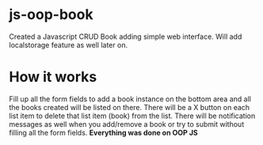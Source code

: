 # js-oop-book
Created a Javascript CRUD Book adding simple web interface. Will add localstorage feature as well later on.

# How it works
Fill up all the form fields to add a book instance on the bottom area and all the books created will be listed on there. There will be a X button on each list item to delete that list item (book) from the list. There will be notification messages as well when you add/remove a book or try to submit without filling all the form fields.
**Everything was done on OOP JS**
